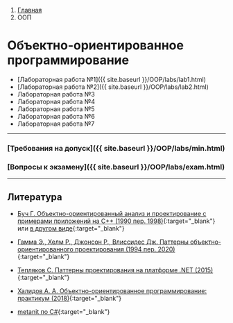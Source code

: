 <ol class="breadcrumb">
  <li class="breadcrumb-item"><a href="{{ site.baseurl }}">Главная</a></li>
  <li class="breadcrumb-item active">ООП</li>
</ol>

# Объектно-ориентированное программирование

* [Лабораторная работа №1]({{ site.baseurl }}/OOP/labs/lab1.html)
* [Лабораторная работа №2]({{ site.baseurl }}/OOP/labs/lab2.html)
* Лабораторная работа №3
* Лабораторная работа №4
* Лабораторная работа №5
* Лабораторная работа №6
* Лабораторная работа №7

___

### [Требования на допуск]({{ site.baseurl }}/OOP/labs/min.html)

### [Вопросы к экзамену]({{ site.baseurl }}/OOP/labs/exam.html)

___

## Литература

* [Буч Г. Объектно-ориентированный анализ и проектирование
с примерами приложений на С++ (1990 пер. 1998)](https://studizba.com/pdf_reader/web/viewer.html?file=/uploads/unziped/real/226162/pdf/53537-74762.pdf){:target="_blank"} или [в другом виде](https://www.helloworld.ru/texts/comp/other/oop/index.htm){:target="_blank"}

* [Гамма Э., Хелм Р., Джонсон Р., Влиссидес Дж.
Паттерны объектно-ориентированного проектирования (1994 пер. 2020)](https://vk.com/doc626052060_652029450?hash=sWiu6hco3qGgZqq5Jr6BQuvCCpSPusrIuMHjda2KjNz&dl=jIRzZqnzJ5pEH1Y0eJoUwPaTZtc5QWZB8sfZmLZBkOT){:target="_blank"}

* [Тепляков С. Паттерны проектирования на платформе .NET (2015)](https://vk.com/doc44301783_411162088?hash=rN8STM9Ih1GjFaY6jANlsmpZEtSTWbsmAH7Rb1uKapz&dl=u7D5v4wwlR3ddUzzQGDOozsyEuIwYEHH2hWgBEu7z8H){:target="_blank"}

* [Халидов А. А. Объектно-ориентированное программирование: практикум (2018)](https://lib.kgeu.ru/irbis64r_15/scan/186%D1%8D%D0%BB.pdf){:target="_blank"}

* [metanit по C#](https://metanit.com/sharp/tutorial/){:target="_blank"}